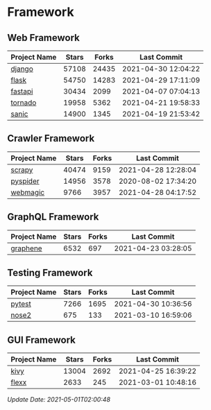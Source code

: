 # Framework

## Web Framework
| Project Name | Stars | Forks | Last Commit |
| ------------ | ----- | ----- | ----------- |
| [django](https://github.com/django/django) | 57108 | 24435 | 2021-04-30 12:04:22 |
| [flask](https://github.com/pallets/flask) | 54750 | 14283 | 2021-04-29 17:11:09 |
| [fastapi](https://github.com/tiangolo/fastapi) | 30434 | 2099 | 2021-04-07 07:04:13 |
| [tornado](https://github.com/tornadoweb/tornado) | 19958 | 5362 | 2021-04-21 19:58:33 |
| [sanic](https://github.com/sanic-org/sanic) | 14900 | 1345 | 2021-04-19 21:53:42 |

## Crawler Framework
| Project Name | Stars | Forks | Last Commit |
| ------------ | ----- | ----- | ----------- |
| [scrapy](https://github.com/scrapy/scrapy) | 40474 | 9159 | 2021-04-28 12:28:04 |
| [pyspider](https://github.com/binux/pyspider) | 14956 | 3578 | 2020-08-02 17:34:20 |
| [webmagic](https://github.com/code4craft/webmagic) | 9766 | 3957 | 2021-04-28 04:17:52 |

## GraphQL Framework
| Project Name | Stars | Forks | Last Commit |
| ------------ | ----- | ----- | ----------- |
| [graphene](https://github.com/graphql-python/graphene) | 6532 | 697 | 2021-04-23 03:28:05 |

## Testing Framework
| Project Name | Stars | Forks | Last Commit |
| ------------ | ----- | ----- | ----------- |
| [pytest](https://github.com/pytest-dev/pytest) | 7266 | 1695 | 2021-04-30 10:36:56 |
| [nose2](https://github.com/nose-devs/nose2) | 675 | 133 | 2021-03-10 16:59:06 |

## GUI Framework
| Project Name | Stars | Forks | Last Commit |
| ------------ | ----- | ----- | ----------- |
| [kivy](https://github.com/kivy/kivy) | 13004 | 2692 | 2021-04-25 16:39:22 |
| [flexx](https://github.com/flexxui/flexx) | 2633 | 245 | 2021-03-01 10:48:16 |

*Update Date: 2021-05-01T02:00:48*